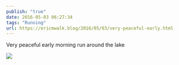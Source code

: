 ```yaml
---
publish: "true"
date: 2016-05-03 06:27:34
tags: "Running"
url: https://ericmwalk.blog/2016/05/03/very-peaceful-early.html
---
```


Very peaceful early morning run around the lake

![](https://ericmwalk.blog/uploads/2022/cd5027ff3b.jpg)
